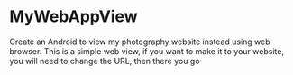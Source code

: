 MyWebAppView
============

Create an Android to view my photography website instead using web browser. This is a simple web view, if you want to make it to your website, you will need to change the URL, then there you go
